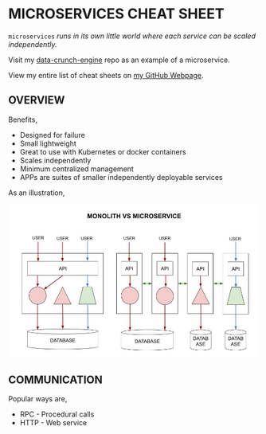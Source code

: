 # MICROSERVICES CHEAT SHEET

`microservices` _runs in its own little world where
each service can be scaled independently._

Visit my
[data-crunch-engine](https://github.com/JeffDeCola/data-crunch-engine)
repo as an example of a microservice.

View my entire list of cheat sheets on
[my GitHub Webpage](https://jeffdecola.github.io/my-cheat-sheets/).

## OVERVIEW

Benefits,

* Designed for failure
* Small lightweight
* Great to use with Kubernetes or docker containers
* Scales independently
* Minimum centralized management
* APPs are suites of smaller independently deployable services

As an illustration,

![IMAGE - monolith vs microservice - IMAGE](../../../../../docs/pics/monolith-vs-microservice.jpg)

## COMMUNICATION

Popular ways are,

* RPC - Procedural calls
* HTTP - Web service
